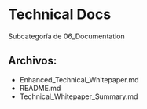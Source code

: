 # Technical Docs

Subcategoría de 06_Documentation

## Archivos:

- Enhanced_Technical_Whitepaper.md
- README.md
- Technical_Whitepaper_Summary.md
